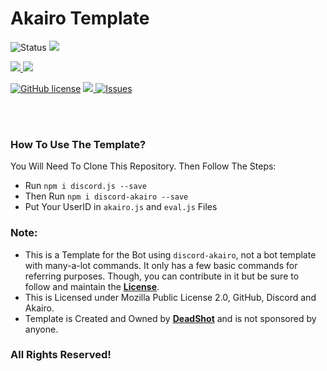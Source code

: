 # Akairo Template

![Status](https://top.gg/api/widget/status/764726231891312670.svg?noavatar=true) <a href ="https://github.com/Exynos-Discord/Akairo-Template"><img src = "https://img.shields.io/badge/Akairo Template-v1.0.0-green.svg?noavatar=true?style=plastic&maxAge=300"> 

<!-- Code stats p2-->
<a href ="http://discord.js.org"><img src = "https://img.shields.io/badge/discord.js-12.5.1-blue.svg?noavatar=true?style=plastic&maxAge=300"> <a href ="https://discord-akairo.github.io/"><img src = "https://img.shields.io/badge/discord-akairo--8.1.0-critical.svg?noavatar=true?style=plastic&maxAge=300">  

<!-- Repo stats--> 
[![GitHub license](https://img.shields.io/badge/license-MPL-2.0-lime.svg?noavatar=true?style=plastic&maxAge=300)](https://github.com/Exynos-Discord/Akairo-Template/blob/main/LICENSE) <a href ="https://github.com/Exynos-Discord/Akairo-Template"><img src="(https://img.shields.io/badge/javascript-100%-blue.svg?noavatar=true?style=plastic&maxAge=300"> 
<a href="https://github.com/Exynos-Discord/Akairo-Template/issues"> <img src="https://img.shields.io/github/issues/Exynos-Discord/Akairo-Template?noavatar=true?style=plastic&maxAge=300" alt="Issues">
</a>

<br>
<br>

### How To Use The Template?
You Will Need To Clone This Repository. Then Follow The Steps:
 - Run `npm i discord.js --save`
 - Then Run `npm i discord-akairo --save`
 - Put Your UserID in `akairo.js` and `eval.js` Files

### Note:
 - This is a Template for the Bot using `discord-akairo`, not a bot template with many-a-lot commands. It only has a few basic commands for referring purposes. Though, you can contribute in it but be sure to follow and maintain the [**License**](https://github.com/Exynos-Discord/Akairo-Template/blob/main/LICENSE).
 - This is Licensed under Mozilla Public License 2.0, GitHub, Discord and Akairo.
 - Template is Created and Owned by [**DeadShot**](https://github.com/deadshotgfx) and is not sponsored by anyone. 

### All Rights Reserved!
